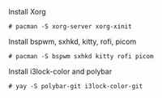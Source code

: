 Install Xorg

`# pacman -S xorg-server xorg-xinit`

Install bspwm, sxhkd, kitty, rofi, picom

`# pacman -S bspwm sxhkd kitty rofi picom`

Install i3lock-color and polybar

`# yay -S polybar-git i3lock-color-git`

